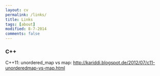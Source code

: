 ```yaml
---
layout: cv
permalink: /links/
title: Links
tags: [about]
modified: 8-7-2014
comments: false
---
```


### C++
C++11: unordered_map vs map: http://kariddi.blogspot.de/2012/07/c11-unorderedmap-vs-map.html
